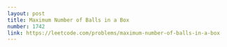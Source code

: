 ```yaml
---
layout: post
title: Maximum Number of Balls in a Box
number: 1742
link: https://leetcode.com/problems/maximum-number-of-balls-in-a-box
---
```

